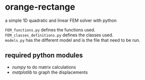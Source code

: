 # orange-rectange   
a simple 1D quadratic and linear FEM solver with python   


`FEM_functions.py` defines the functions used.   
`FEM_classes_definitions.py` defines the classes used.   
`models.py` has the different model and is the file that need to be run.   


## required python modules   

- *numpy* to do matrix calculations   
- *matplotlib* to graph the displacements   


